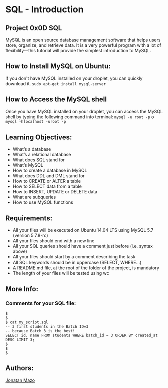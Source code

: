# SQL - Introduction
## Project 0x0D SQL
MySQL is an open source database management software that helps users store, organize, and retrieve data. It is a very powerful program with a lot of flexibility—this tutorial will provide the simplest introduction to MySQL.
## How to Install MySQL on Ubuntu:
If you don't have MySQL installed on your droplet, you can quickly download it.
```sudo apt-get install mysql-server```
## How to Access the MySQL shell
Once you have MySQL installed on your droplet, you can access the MySQL shell by typing the following command into terminal:
```mysql -u root -p``` o  ```mysql -hlocalhost -uroot -p```
## Learning Objectives:
 - What’s a database
 - What’s a relational database
 - What does SQL stand for
 - What’s MySQL
 - How to create a database in MySQL
 - What does DDL and DML stand for
 - How to CREATE or ALTER a table
 - How to SELECT data from a table
 - How to INSERT, UPDATE or DELETE data
 - What are subqueries
 - How to use MySQL functions
## Requirements:
 - All your files will be executed on Ubuntu 14.04 LTS using MySQL 5.7 (version 5.7.8-rc)
 - All your files should end with a new line
 - All your SQL queries should have a comment just before (i.e. syntax above)
 - All your files should start by a comment describing the task
 - All SQL keywords should be in uppercase (SELECT, WHERE…)
 - A README.md file, at the root of the folder of the project, is mandatory
 - The length of your files will be tested using wc
## More Info:
### Comments for your SQL file:
```
$
$
$ cat my_script.sql
-- 3 first students in the Batch ID=3
-- because Batch 3 is the best!
SELECT id, name FROM students WHERE batch_id = 3 ORDER BY created_at DESC LIMIT 3;
$
$
$
```
## Authors:
[Jonatan Mazo](https://www.linkedin.com/in/jonatan-ricardo-mazo-castro-75633390/)

